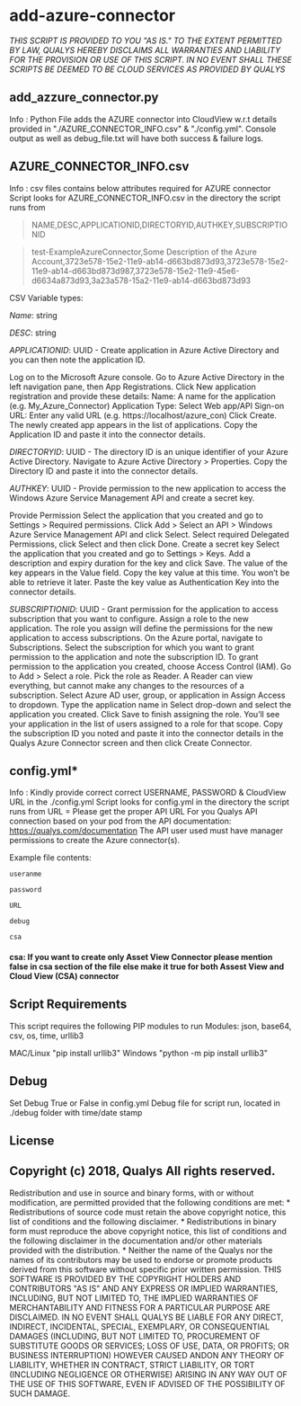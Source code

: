 # add-azure-connector
*THIS SCRIPT IS PROVIDED TO YOU "AS IS."  TO THE EXTENT PERMITTED BY LAW, QUALYS HEREBY DISCLAIMS ALL WARRANTIES AND LIABILITY FOR THE PROVISION OR USE OF THIS SCRIPT.  IN NO EVENT SHALL THESE SCRIPTS BE DEEMED TO BE CLOUD SERVICES AS PROVIDED BY QUALYS*

## add_azzure_connector.py
Info : Python File adds the AZURE connector into CloudView w.r.t details provided in "./AZURE_CONNECTOR_INFO.csv" & "./config.yml".
       Console output as well as debug_file.txt will have both success & failure logs.

## AZURE_CONNECTOR_INFO.csv
Info : csv files contains below attributes required for AZURE connector
Script looks for AZURE_CONNECTOR_INFO.csv in the directory the script runs from

> NAME,DESC,APPLICATIONID,DIRECTORYID,AUTHKEY,SUBSCRIPTIONID

> test-ExampleAzureConnector,Some Description of the Azure Account,3723e578-15e2-11e9-ab14-d663bd873d93,3723e578-15e2-11e9-ab14-d663bd873d987,3723e578-15e2-11e9-45e6-d6634a873d93,3a23a578-15a2-11e9-ab14-d663bd873d93

CSV Variable types:

*Name*: string

*DESC*: string

*APPLICATIONID*: UUID - Create application in Azure Active Directory and you can then note the application ID.

Log on to the Microsoft Azure console. Go to Azure Active Directory in the left navigation pane, then App Registrations.
Click New application registration and provide these details:
Name: A name for the application (e.g. My_Azure_Connector)
Application Type: Select Web app/API
Sign-on URL: Enter any valid URL (e.g. https://localhost/azure_con)
Click Create. The newly created app appears in the list of applications. Copy the Application ID and paste it into the connector details.

*DIRECTORYID*: UUID - The directory ID is an unique identifier of your Azure Active Directory. Navigate to Azure Active Directory > Properties. Copy the Directory ID and paste it into the connector details.

*AUTHKEY*: UUID - Provide permission to the new application to access the Windows Azure Service Management API and create a secret key.

Provide Permission
Select the application that you created and go to Settings > Required permissions.
Click Add > Select an API > Windows Azure Service Management API and click Select.
Select required Delegated Permissions, click Select and then click Done.
Create a secret key
Select the application that you created and go to Settings > Keys.
Add a description and expiry duration for the key and click Save.
The value of the key appears in the Value field. Copy the key value at this time. You won’t be able to retrieve it later. Paste the key value as Authentication Key into the connector details.

*SUBSCRIPTIONID*: UUID - Grant permission for the application to access subscription that you want to configure. Assign a role to the new application. The role you assign will define the permissions for the new application to access subscriptions.
On the Azure portal, navigate to Subscriptions.
Select the subscription for which you want to grant permission to the application and note the subscription ID. To grant permission to the application you created, choose Access Control (IAM).
Go to Add > Select a role. Pick the role as Reader. A Reader can view everything, but cannot make any changes to the resources of a subscription.
Select Azure AD user, group, or application in Assign Access to dropdown.
Type the application name in Select drop-down and select the application you created.
Click Save to finish assigning the role. You’ll see your application in the list of users assigned to a role for that scope.
Copy the subscription ID you noted and paste it into the connector details in the Qualys Azure Connector screen and then click Create Connector.

## config.yml*
Info : Kindly provide correct correct USERNAME, PASSWORD & CloudView URL in the ./config.yml
Script looks for config.yml in the directory the script runs from
URL = Please get the proper API URL For you Qualys API connection based on your pod from the API documentation: https://qualys.com/documentation
The API user used must have manager permissions to create the Azure connector(s).

Example file contents:

    useranme
    
    password
    
    URL
    
    debug
    
    csa

 #### csa: If you want to create only Asset View Connector please mention false in csa section of the file else make it true for both Assest View and Cloud View (CSA) connector


## Script Requirements
This script requires the following PIP modules to run
Modules: json, base64, csv, os, time, urllib3

MAC/Linux "pip install urllib3"
Windows "python -m pip install urllib3"

## Debug
Set Debug True or False in config.yml
Debug file for script run, located in ./debug folder with time/date stamp


## License
## Copyright (c) 2018, Qualys All rights reserved.
Redistribution and use in source and binary forms, with or without modification, are permitted provided that the following conditions are met: * Redistributions of source code must retain the above copyright notice, this list of conditions and the following disclaimer. * Redistributions in binary form must reproduce the above copyright notice, this list of conditions and the following disclaimer in the documentation and/or other materials provided with the distribution. * Neither the name of the Qualys nor the names of its contributors may be used to endorse or promote products derived from this software without specific prior written permission.
THIS SOFTWARE IS PROVIDED BY THE COPYRIGHT HOLDERS AND CONTRIBUTORS "AS IS" AND ANY EXPRESS OR IMPLIED WARRANTIES, INCLUDING, BUT NOT LIMITED TO, THE IMPLIED WARRANTIES OF MERCHANTABILITY AND FITNESS FOR A PARTICULAR PURPOSE ARE DISCLAIMED. IN NO EVENT SHALL QUALYS BE LIABLE FOR ANY DIRECT, INDIRECT, INCIDENTAL, SPECIAL, EXEMPLARY, OR CONSEQUENTIAL DAMAGES (INCLUDING, BUT NOT LIMITED TO, PROCUREMENT OF SUBSTITUTE GOODS OR SERVICES; LOSS OF USE, DATA, OR PROFITS; OR BUSINESS INTERRUPTION) HOWEVER CAUSED ANDON ANY THEORY OF LIABILITY, WHETHER IN CONTRACT, STRICT LIABILITY, OR TORT (INCLUDING NEGLIGENCE OR OTHERWISE) ARISING IN ANY WAY OUT OF THE USE OF THIS SOFTWARE, EVEN IF ADVISED OF THE POSSIBILITY OF SUCH DAMAGE.
